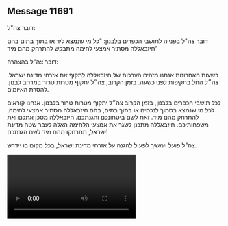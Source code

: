 ## Message 11691

דובר צה"ל: 

דובר צה"ל בפנייה לתושבי הכפרים בלבנון: "כל מי שנמצא ליד או בתוך בתים בהם חיזבאללה מסתיר אמצעי לחימה מתבקש להתרחק מהם מיד"

דובר צה"ל בהצהרה: 

בשעות האחרונות אנחנו מזהים הערכות של חיזבאללה לתקוף את אזרחי מדינת ישראל. צה״ל החל בתקיפות לפני כשעה. בזמן הקרוב, צה״ל יתקוף מטרות טרור במרחב לבנון, להסרת האיומים.

לכל תושבי הכפרים בלבנון, בזמן הקרוב צה״ל יתקוף מטרות טרור בלבנון. אנחנו קוראים לכל מי שנמצא בסמוך לנכסים או בתוך בתים, בהם חיזבאללה מסתיר אמצעי לחימה, להתרחק מהם מיד. זאת לשם ביטחונכם והגנתכם. חיזבאללה מסכן אתכם ואת משפחותיכם. חיזבאללה מתכנן לשגר את אמצעי הלחימה האלה לעבר שטח מדינת ישראל, תתרחקו מהם מיד לשם הגנתכם!

צה"ל פועל וימשיך לפעול להגנה על אזרחי מדינת ישראל, בכל מקום בו יידרש.

![Video](https://data.iron-swords.co.il/2024/September/23/11691/11691_media.mp4)
